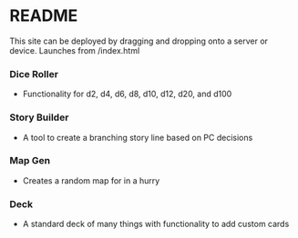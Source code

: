# README #

This site can be deployed by dragging and dropping onto a server or device.
Launches from /index.html

### Dice Roller ###

* Functionality for d2, d4, d6, d8, d10, d12, d20, and d100

### Story Builder ###

* A tool to create a branching story line based on PC decisions

### Map Gen ###

* Creates a random map for in a hurry

### Deck ###

* A standard deck of many things with functionality to add custom cards
